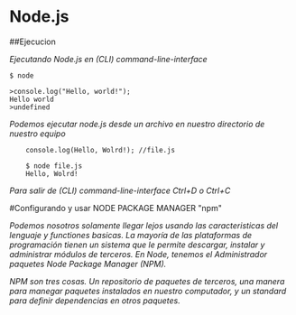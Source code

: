 # Node.js

##Ejecucion

*Ejecutando Node.js en (CLI) command-line-interface*

    $ node
    
    >console.log("Hello, world!");
    Hello world
    >undefined
    
*Podemos ejecutar node.js desde un archivo en nuestro directorio de nuestro equipo*

        console.log(Hello, Wolrd!); //file.js
        
        $ node file.js
        Hello, Wolrd!
        
*Para salir de (CLI) command-line-interface Ctrl+D o Ctrl+C*

#Configurando y usar NODE PACKAGE MANAGER "npm"

*Podemos nosotros solamente llegar lejos usando las caracteristicas del lenguaje y functiones basicas. La mayoría de las plataformas de programación tienen un sistema que le permite descargar, instalar y administrar módulos de terceros. En Node, tenemos el Administrador paquetes Node Package Manager (NPM).*

*NPM son tres cosas. Un repositorio de paquetes de terceros, una manera para manegar paquetes instalados en nuestro computador, y un standard para definir dependencias en otros paquetes.*
